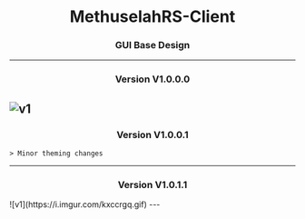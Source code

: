 <h1 align="center">MethuselahRS-Client</h1>
<h3 align="center">GUI Base Design</h3>

---

<h3 align="center">Version V1.0.0.0</h3>

![v1](https://i.imgur.com/C3fQeVZ.gif)
---
<h3 align="center">Version V1.0.0.1</h3>
	
	> Minor theming changes
---

<h3 align="center">Version V1.0.1.1</h3>
![v1](https://i.imgur.com/kxccrgq.gif)
---